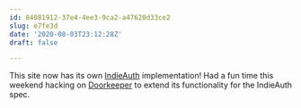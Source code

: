 ```yaml
---
id: 84081912-37e4-4ee3-9ca2-a47620d33ce2
slug: e7fe3d
date: '2020-08-03T23:12:28Z'
draft: false

---
```


This site now has its own [IndieAuth](https://indieauth.net) implementation! Had a fun time this weekend hacking on [Doorkeeper](https://github.com/doorkeeper-gem/doorkeeper) to extend its functionality for the IndieAuth spec.
